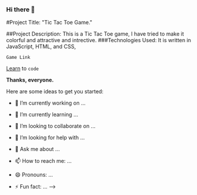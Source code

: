 ### Hi there 👋

#Project Title: "Tic Tac Toe Game."

##Project Description: This is a Tic Tac Toe game, I have tried to make it colorful and attractive and intrective.
###Technologies Used: It is written in JavaScript, HTML, and CSS,

```
Game Link
```

[Learn](http://127.0.0.1:5501/) to `code`

**Thanks, everyone.**

Here are some ideas to get you started:

- 🔭 I’m currently working on ...
- 🌱 I’m currently learning ...
- 👯 I’m looking to collaborate on ...
- 🤔 I’m looking for help with ...

- 💬 Ask me about ...
- 📫 How to reach me: ...
- 😄 Pronouns: ...
- ⚡ Fun fact: ...
  -->
